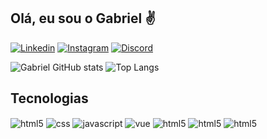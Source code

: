 ## Olá, eu sou o Gabriel ✌️

[![Linkedin](https://img.shields.io/badge/LinkedIn-0077B5?style=for-the-badge&logo=linkedin&logoColor=white)](https://www.linkedin.com/in/gabrielnevesp/)
[![Instagram](https://img.shields.io/badge/Instagram-E4405F?style=for-the-badge&logo=instagram&logoColor=white)](https://www.instagram.com/pierneves_gabl/)
[![Discord](https://img.shields.io/badge/Discord-7289DA?style=for-the-badge&logo=discord&logoColor=white)](Neves#0840)

![Gabriel GitHub stats](https://github-readme-stats.vercel.app/api?username=gabrielneves17&show_icons=true&theme=onedark) ![Top Langs](https://github-readme-stats.vercel.app/api/top-langs/?username=gabrielneves17&layout=compact&theme=onedark)

## Tecnologias

<div style="display: inline_block">
    <img align="center" alt="html5" src="https://img.shields.io/badge/HTML5-E34F26?style=for-the-badge&logo=html5&logoColor=white">
    <img align="center" alt="css" src="https://img.shields.io/badge/CSS3-1572B6?style=for-the-badge&logo=css3&logoColor=white">
    <img align="center" alt="javascript" src="https://img.shields.io/badge/JavaScript-F7DF1E?style=for-the-badge&logo=javascript&logoColor=black">
    <img align="center" alt="vue" src="https://img.shields.io/badge/Vue.js-35495E?style=for-the-badge&logo=vue.js&logoColor=4FC08D">
    <img align="center" alt="html5" src="https://img.shields.io/badge/Bootstrap-563D7C?style=for-the-badge&logo=bootstrap&logoColor=white">
    <img align="center" alt="html5" src="https://img.shields.io/badge/MongoDB-4EA94B?style=for-the-badge&logo=mongodb&logoColor=white">
    <img align="center" alt="html5" src="https://img.shields.io/badge/Next.js-000000.svg?style=for-the-badge&logo=nextdotjs&logoColor=white">
</div>
